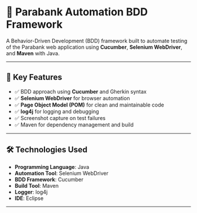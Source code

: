 # 🧪 Parabank Automation BDD Framework

A Behavior-Driven Development (BDD) framework built to automate testing of the Parabank web application using **Cucumber**, **Selenium WebDriver**, and **Maven** with Java.

---

## 🚀 Key Features

- ✅ BDD approach using **Cucumber** and Gherkin syntax
- ✅ **Selenium WebDriver** for browser automation
- ✅ **Page Object Model (POM)** for clean and maintainable code
- ✅ **log4j** for logging and debugging
- ✅ Screenshot capture on test failures
- ✅ Maven for dependency management and build

---

## 🛠 Technologies Used

- **Programming Language**: Java  
- **Automation Tool**: Selenium WebDriver  
- **BDD Framework**: Cucumber  
- **Build Tool**: Maven  
- **Logger**: log4j  
- **IDE**: Eclipse  

---

